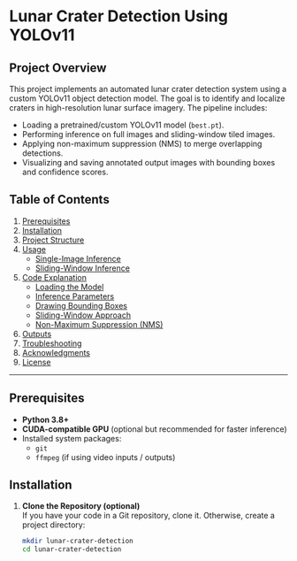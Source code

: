 
# Lunar Crater Detection Using YOLOv11

## Project Overview
This project implements an automated lunar crater detection system using a custom YOLOv11 object detection model. The goal is to identify and localize craters in high-resolution lunar surface imagery. The pipeline includes:
- Loading a pretrained/custom YOLOv11 model (`best.pt`).
- Performing inference on full images and sliding-window tiled images.
- Applying non-maximum suppression (NMS) to merge overlapping detections.
- Visualizing and saving annotated output images with bounding boxes and confidence scores.

## Table of Contents
1. [Prerequisites](#prerequisites)  
2. [Installation](#installation)  
3. [Project Structure](#project-structure)  
4. [Usage](#usage)  
   - [Single-Image Inference](#single-image-inference)  
   - [Sliding-Window Inference](#sliding-window-inference)  
5. [Code Explanation](#code-explanation)  
   - [Loading the Model](#loading-the-model)  
   - [Inference Parameters](#inference-parameters)  
   - [Drawing Bounding Boxes](#drawing-bounding-boxes)  
   - [Sliding-Window Approach](#sliding-window-approach)  
   - [Non-Maximum Suppression (NMS)](#non-maximum-suppression-nms)  
6. [Outputs](#outputs)  
7. [Troubleshooting](#troubleshooting)  
8. [Acknowledgments](#acknowledgments)  
9. [License](#license)

---

## Prerequisites
- **Python 3.8+**
- **CUDA-compatible GPU** (optional but recommended for faster inference)
- Installed system packages:  
  - `git`
  - `ffmpeg` (if using video inputs / outputs)

## Installation

1. **Clone the Repository (optional)**  
   If you have your code in a Git repository, clone it. Otherwise, create a project directory:
   ```bash
   mkdir lunar-crater-detection
   cd lunar-crater-detection
